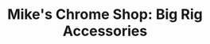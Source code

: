 ---
title: "Mike's Chrome Shop:  Big Rig Accessories"
url: /jarrell/mikes-chrome-shop-big-rig-accessories/
shop: Autoteile
---